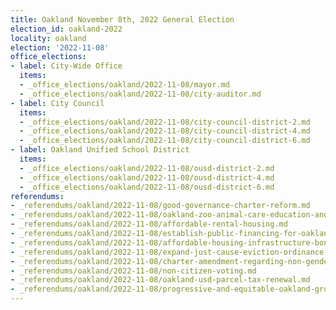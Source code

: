 ```yaml
---
title: Oakland November 8th, 2022 General Election
election_id: oakland-2022
locality: oakland
election: '2022-11-08'
office_elections:
- label: City-Wide Office
  items:
  - _office_elections/oakland/2022-11-08/mayor.md
  - _office_elections/oakland/2022-11-08/city-auditor.md
- label: City Council
  items:
  - _office_elections/oakland/2022-11-08/city-council-district-2.md
  - _office_elections/oakland/2022-11-08/city-council-district-4.md
  - _office_elections/oakland/2022-11-08/city-council-district-6.md
- label: Oakland Unified School District
  items:
  - _office_elections/oakland/2022-11-08/ousd-district-2.md
  - _office_elections/oakland/2022-11-08/ousd-district-4.md
  - _office_elections/oakland/2022-11-08/ousd-district-6.md
referendums:
- _referendums/oakland/2022-11-08/good-governance-charter-reform.md
- _referendums/oakland/2022-11-08/oakland-zoo-animal-care-education-and-improvement.md
- _referendums/oakland/2022-11-08/affordable-rental-housing.md
- _referendums/oakland/2022-11-08/establish-public-financing-for-oakland-elections.md
- _referendums/oakland/2022-11-08/affordable-housing-infrastructure-bond.md
- _referendums/oakland/2022-11-08/expand-just-cause-eviction-ordinance.md
- _referendums/oakland/2022-11-08/charter-amendment-regarding-non-gendered-language.md
- _referendums/oakland/2022-11-08/non-citizen-voting.md
- _referendums/oakland/2022-11-08/oakland-usd-parcel-tax-renewal.md
- _referendums/oakland/2022-11-08/progressive-and-equitable-oakland-gross-receipts-tax.md
---
```

